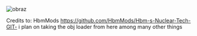 ![obraz](https://github.com/numba1placekfan/JoshnathanMod/assets/87423906/140710de-5d17-438f-adad-1081482663a0)

Credits to:
HbmMods https://github.com/HbmMods/Hbm-s-Nuclear-Tech-GIT- i plan on taking the obj loader from here among many other things
